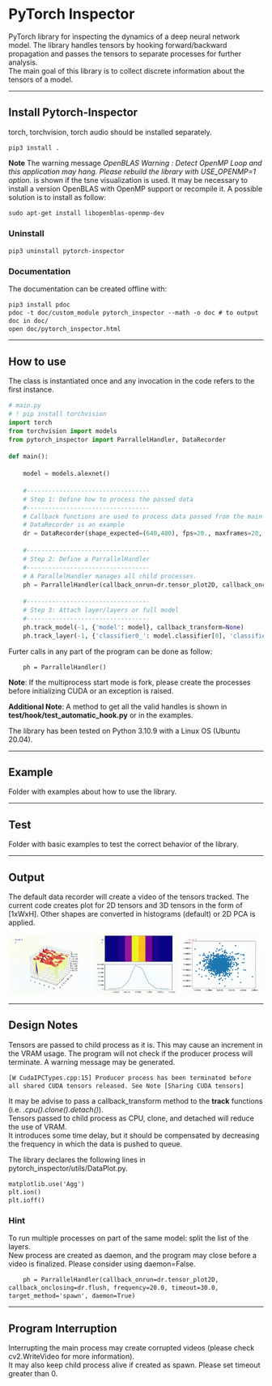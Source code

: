 # PyTorch Inspector
PyTorch library for inspecting the dynamics of a deep neural network model.
The library handles tensors by hooking forward/backward propagation and passes the tensors to separate processes for further analysis.  
The main goal of this library is to collect discrete information about the tensors of a model.

---

## Install Pytorch-Inspector

torch, torchvision, torch audio should be installed separately.

```console
pip3 install .
```

**Note**
The warning message *OpenBLAS Warning : Detect OpenMP Loop and this application may hang. Please rebuild the library with USE_OPENMP=1 option.* is shown if the tsne visualization is used. It may be necessary to install a version OpenBLAS with OpenMP support or recompile it. A possible solution is to install as follow:

```console
sudo apt-get install libopenblas-openmp-dev
```

### Uninstall 

```console
pip3 uninstall pytorch-inspector
```

### Documentation

The documentation can be created offline with:

```
pip3 install pdoc
pdoc -t doc/custom_module pytorch_inspector --math -o doc # to output doc in doc/
open doc/pytorch_inspector.html
```

---

## How to use

The class is instantiated once and any invocation in the code refers to the first instance.

```python
# main.py
# ! pip install torchvision
import torch
from torchvision import models
from pytorch_inspector import ParrallelHandler, DataRecorder

def main():

    model = models.alexnet()

    #----------------------------------
    # Step 1: Define how to process the passed data
    #----------------------------------
    # Callback functions are used to process data passed from the main process to child processes.
    # DataRecorder is an example
    dr = DataRecorder(shape_expected=(640,480), fps=20., maxframes=20, path_root='output', colorBGR=(255,0,255), displayND_mode='default')

    #----------------------------------
    # Step 2: Define a ParrallelHandler
    #----------------------------------
    # A ParallelHandler manages all child processes.
    ph = ParrallelHandler(callback_onrun=dr.tensor_plot2D, callback_onclosing=dr.flush, frequency=20.0, timeout=30.0, target_method='spawn', daemon=True)

    #----------------------------------
    # Step 3: Attach layer/layers or full model
    #----------------------------------
    ph.track_model(-1, {'model': model}, callback_transform=None)
    ph.track_layer(-1, {'classifier0_': model.classifier[0], 'classifier3_': model.classifier[3], 'classifier6_': model.classifier[6]}, callback_transform=None)
```

Furter calls in any part of the program can be done as follow:
```console
    ph = ParrallelHandler()
```

**Note**: If the multiprocess start mode is fork, please create the processes before initializing CUDA or an exception is raised.

**Additional Note**: A method to get all the valid handles is shown in **test/hook/test_automatic_hook.py** or in the examples.

The library has been tested on Python 3.10.9 with a Linux OS (Ubuntu 20.04).  

---
## Example 
Folder with examples about how to use the library.

---

## Test 
Folder with basic examples to test the correct behavior of the library.

---

## Output

The default data recorder will create a video of the tensors tracked. The current code creates plot for 2D tensors and 3D tensors in the form of [1xWxH]. Other shapes are converted in histograms (default) or 2D PCA is applied.  
<div style="display:flex">
  <div style="flex: 1; padding-right: 10px;">
    <img src="images/Plot.gif" alt="Plot Example"/>
  </div>
  <div style="flex: 1; padding-right: 10px;">
    <img src="images/Histogram.gif" alt="Histogram Example"/>
  </div>
  <div style="flex: 1;">
    <img src="images/pca.gif" alt="PCA Example"/>
  </div>
</div>
 
---

## Design Notes

Tensors are passed to child process as it is. This may cause an increment in the VRAM usage. The program will not check if the producer process will terminate. A warning message may be generated.  
```
[W CudaIPCTypes.cpp:15] Producer process has been terminated before all shared CUDA tensors released. See Note [Sharing CUDA tensors]
```

It may be advise to pass a callback_transform method to the **track** functions (i.e. *.cpu().clone().detach()*).  
Tensors passed to child process as CPU, clone, and detached will reduce the use of VRAM.  
It introduces some time delay, but it should be compensated by decreasing the frequency in which the data is pushed to queue.  

The library declares the following lines in pytorch_inspector/utils/DataPlot.py.  
```
matplotlib.use('Agg')
plt.ion()
plt.ioff()
```

### Hint
To run multiple processes on part of the same model: split the list of the layers.  
New process are created as daemon, and the program may close before a video is finalized. Please consider using daemon=False.  
```
    ph = ParrallelHandler(callback_onrun=dr.tensor_plot2D, callback_onclosing=dr.flush, frequency=20.0, timeout=30.0, target_method='spawn', daemon=True)
```

---
## Program Interruption

Interrupting the main process may create corrupted videos (please check cv2.WriteVideo for more information).  
It may also keep child process alive if created as spawn. Please set timeout greater than 0.

